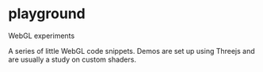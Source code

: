 # playground
WebGL experiments

A series of little WebGL code snippets. Demos are set up using Threejs and are usually a study on custom shaders.
